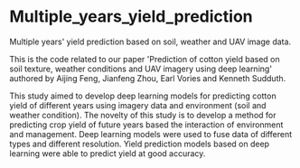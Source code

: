 # Multiple_years_yield_prediction
Multiple years' yield prediction based on soil, weather and UAV image data.

This is the code related to our paper 'Prediction of cotton yield based on soil texture, weather conditions and UAV imagery using deep learning' authored by Aijing Feng, Jianfeng Zhou, Earl Vories and Kenneth Sudduth.

This study aimed to develop deep learning models for predicting cotton yield of different years using imagery data and environment (soil and weather condition). The novelty of this study is to develop a method for predicting crop yield of future years based the interaction of environment and management. Deep learning models were used to fuse data of different types and different resolution. Yield prediction models based on deep learning were able to predict yield at good accuracy.

